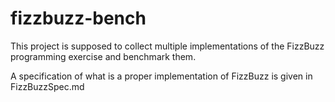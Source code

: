 # fizzbuzz-bench

This project is supposed to collect multiple implementations of the FizzBuzz programming exercise and benchmark them.

A specification of what is a proper implementation of FizzBuzz is given in FizzBuzzSpec.md